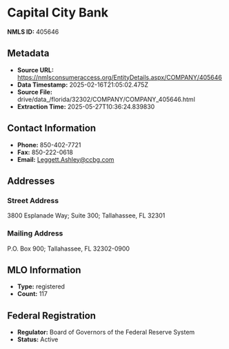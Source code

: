 # Capital City Bank

**NMLS ID:** 405646

## Metadata
- **Source URL:** https://nmlsconsumeraccess.org/EntityDetails.aspx/COMPANY/405646
- **Data Timestamp:** 2025-02-16T21:05:02.475Z
- **Source File:** drive/data_/florida/32302/COMPANY/COMPANY_405646.html
- **Extraction Time:** 2025-05-27T10:36:24.839830

## Contact Information
- **Phone:** 850-402-7721
- **Fax:** 850-222-0618
- **Email:** Leggett.Ashley@ccbg.com

## Addresses
### Street Address
3800 Esplanade Way; Suite 300; Tallahassee, FL 32301

### Mailing Address
P.O. Box 900; Tallahassee, FL 32302-0900

## MLO Information
- **Type:** registered
- **Count:** 117

## Federal Registration
- **Regulator:** Board of Governors of the Federal Reserve System
- **Status:** Active
